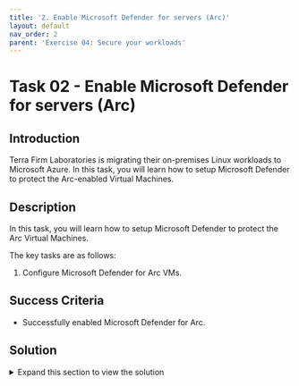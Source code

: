 ```yaml
---
title: '2. Enable Microsoft Defender for servers (Arc)'
layout: default
nav_order: 2
parent: 'Exercise 04: Secure your workloads'
---
```


# Task 02 - Enable Microsoft Defender for servers (Arc)

## Introduction

Terra Firm Laboratories is migrating their on-premises Linux workloads to Microsoft Azure. In this task, you will learn how to setup Microsoft Defender to protect the Arc-enabled Virtual Machines.

## Description

In this task, you will learn how to setup Microsoft Defender to protect the Arc Virtual Machines.

The key tasks are as follows:

1. Configure Microsoft Defender for Arc VMs.

## Success Criteria

* Successfully enabled Microsoft Defender for Arc.

## Solution

<details markdown="block">
<summary>Expand this section to view the solution</summary>

1. Sign in to the [Azure Portal](https://portal.azure.com). Ensure that you're using a subscription associated with the same resources you created during the lab set up.

1. In the **Search resources, services, and docs** box at the top of the portal, search for **Microsoft Defender for Cloud**, then select the **Microsoft Defender for Cloud** service.

1. In the **Management** section, select **Environment settings**.

1. Select the relevant subscription.

1. On the **Defender plans** page, locate the **Servers** plan and toggle the **Status** to On.

1. Select **Save**.

</details>
